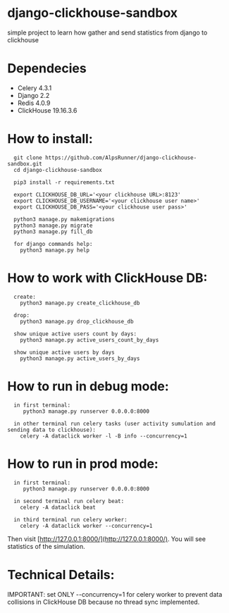# django-clickhouse-sandbox
simple project to learn how gather and send statistics from django to clickhouse


# Dependecies

* Celery 4.3.1
* Django 2.2
* Redis 4.0.9
* ClickHouse 19.16.3.6


# How to install:
```
  git clone https://github.com/AlpsRunner/django-clickhouse-sandbox.git
  cd django-clickhouse-sandbox
  
  pip3 install -r requirements.txt

  export CLICKHOUSE_DB_URL='<your clickhouse URL>:8123'
  export CLICKHOUSE_DB_USERNAME='<your clickhouse user name>'
  export CLICKHOUSE_DB_PASS='<your clickhouse user pass>'

  python3 manage.py makemigrations
  python3 manage.py migrate
  python3 manage.py fill_db
  
  for django commands help:
    python3 manage.py help
```

# How to work with ClickHouse DB:
```
  create:  
    python3 manage.py create_clickhouse_db
  
  drop:
    python3 manage.py drop_clickhouse_db
  
  show unique active users count by days:
    python3 manage.py active_users_count_by_days
  
  show unique active users by days
    python3 manage.py active_users_by_days
```

# How to run in debug mode:
```
  in first terminal:
     python3 manage.py runserver 0.0.0.0:8000
  
  in other terminal run celery tasks (user activity sumulation and sending data to clickhouse):
    celery -A dataclick worker -l -B info --concurrency=1
```

# How to run in prod mode:
```
  in first terminal:
     python3 manage.py runserver 0.0.0.0:8000
  
  in second terminal run celery beat:
    celery -A dataclick beat
  
  in third terminal run celery worker:
    celery -A dataclick worker --concurrency=1
```

Then visit [http://127.0.0.1:8000/](http://127.0.0.1:8000/).
You will see statistics of the simulation.

# Technical Details:
IMPORTANT: set ONLY --concurrency=1 for celery worker to prevent data collisions in ClickHouse DB because no thread sync implemented. 

